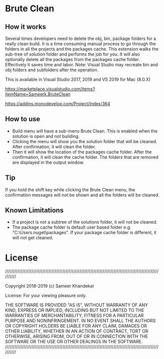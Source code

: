 # Brute Clean
## How it works
Several times developers need to delete the obj, bin, package folders for a really clean build. It is a time consuming manual process to go through the folders in all the projects and the packages cache. This extension walks the sub-tree of solution folder and performs the job for you. It will also optionally delete all the packages from the packages cache folder. Effectively it saves time and labor. Note: Visual Studio may recreate bin and obj folders and subfolders after the operation.

This is available in Visual Studio 2017, 2019 and VS 2019 for Mac (8.0.X)

https://marketplace.visualstudio.com/items?itemName=Sameerk.BruteClean

https://addins.monodevelop.com/Project/Index/364

## How to use
* Build menu will have a sub-menu Brute Clean. This is enabled when the solution is open and not building.
* Clicking the menu will show you the solution folder that will be cleaned. After confirmation, it will clean the folder.
* Then it will show the location of the packages cache folder. After the confirmation, it will clean the cache folder. The folders that are removed are displayed in the output window.

## Tip
If you hold the shift key while clicking the Brute Clean menu, the confirmation messages will not be shown and all the folders will be cleaned.

## Known Limitations
* If a project is not a subtree of the solutions folder, it will not be cleaned.
* The package cache folder is default user based folder e.g. "C:\Users<yourname>.nuget\packages". If your package cache folder is different, it will not get cleaned.

# License
//////////////////////////////////////////////////////////////////////////////////////////////////////////

Copyright 2018-2019 (c) Sameer Khandekar

License: For your viewing pleasure only.

THE SOFTWARE IS PROVIDED "AS IS", WITHOUT WARRANTY OF ANY KIND, 
 EXPRESS OR IMPLIED, INCLUDING BUT NOT LIMITED TO THE WARRANTIES OF 
 MERCHANTABILITY, FITNESS FOR A PARTICULAR PURPOSE AND NONINFRINGEMENT.
 IN NO EVENT SHALL THE AUTHORS OR COPYRIGHT HOLDERS BE LIABLE FOR ANY CLAIM, 
 DAMAGES OR OTHER LIABILITY, WHETHER IN AN ACTION OF CONTRACT, TORT OR OTHERWISE, ARISING FROM, OUT OF OR IN CONNECTION WITH THE SOFTWARE OR THE USE OR OTHER DEALINGS IN THE SOFTWARE.
//////////////////////////////////////////////////////////////////////////////////////////////////////////